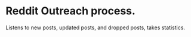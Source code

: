 # Reddit Outreach process.

Listens to new posts, updated posts, and dropped posts, takes statistics.
